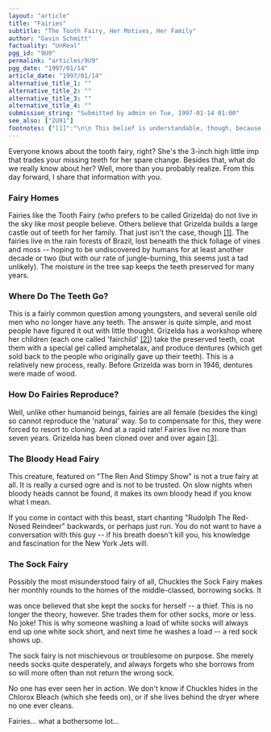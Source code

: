 ```yaml
---
layout: "article"
title: "Fairies"
subtitle: "The Tooth Fairy, Her Motives, Her Family"
author: "Gavin Schmitt"
factuality: "UnReal"
pgg_id: "9U9"
permalink: "articles/9U9"
pgg_date: "1997/01/14"
article_date: "1997/01/14"
alternative_title_1: ""
alternative_title_2: ""
alternative_title_3: ""
alternative_title_4: ""
submission_string: "Submitted by admin on Tue, 1997-01-14 01:00"
see_also: ["2U91"]
footnotes: {"[1]":"\n\n This belief is understandable, though, because it was once true.  At\n least until Grizelda's father (The Fairy King) discovered that \"dead\"\n teeth rot even faster than those still in use...\n","[2]":"\n\n Historians, genealogists, and scientists alike are all trying to find\n out the exact connection between fairies and Morgan Fairchild.\n","[3]":"\n\n As seen in \"Multiplicity\" (or from any Xerox machine), each copy gets\n less and less like the original to a state of complete madness.  We are\n not sure how this insanity is stopped.\n"}
---
```

<div>
<p>Everyone knows about the tooth fairy, right? She's the 3-inch high little imp that trades your missing teeth for her spare change. Besides that, what do we really know about her? Well, more than you probably realize. From this day forward, I share that information with you.</p>
<h3>Fairy Homes</h3>
<p>Fairies like the Tooth Fairy (who prefers to be called Grizelda) do not live in the sky like most people believe. Others believe that Grizelda builds a large castle out of teeth for her family. That just isn't the case, though <a href="#footnotes.1" class="footnote-link">[1]</a>. The fairies live in the rain forests of Brazil, lost beneath the thick foliage of vines and moss -- hoping to be undiscovered by humans for at least another decade or two (but with our rate of jungle-burning, this seems just a tad unlikely). The moisture in the tree sap keeps the teeth preserved for many years.</p>
<h3>Where Do The Teeth Go?</h3>
<p>This is a fairly common question among youngsters, and several senile old men who no longer have any teeth. The answer is quite simple, and most people have figured it out with little thought. Grizelda has a workshop where her children (each one called 'fairchild' <a href="#footnotes.2" class="footnote-link">[2]</a>) take the preserved teeth, coat them with a special gel called amphetalax, and produce dentures (which get sold back to the people who originally gave up their teeth). This is a relatively new process, really. Before Grizelda was born in 1946, dentures were made of wood.</p>
<h3>How Do Fairies Reproduce?</h3>
<p>Well, unlike other humanoid beings, fairies are all female (besides the king) so cannot reproduce the 'natural' way. So to compensate for this, they were forced to resort to cloning. And at a rapid rate! Fairies live no more than seven years. Grizelda has been cloned over and over again <a href="#footnotes.3" class="footnote-link">[3]</a>.</p>
<h3>The Bloody Head Fairy</h3>
<p>This creature, featured on "The Ren And Stimpy Show" is not a true fairy at all. It is really a cursed ogre and is not to be trusted. On slow nights when bloody heads cannot be found, it makes its own bloody head if you know what I mean.</p>
<p>If you come in contact with this beast, start chanting "Rudolph The Red-Nosed Reindeer" backwards, or perhaps just run. You do not want to have a conversation with this guy -- if his breath doesn't kill you, his knowledge and fascination for the New York Jets will.</p>
<h3>The Sock Fairy</h3>
<p>Possibly the most misunderstood fairy of all, Chuckles the Sock Fairy makes her monthly rounds to the homes of the middle-classed, borrowing socks. It</p>
<p>was once believed that she kept the socks for herself -- a thief. This is no longer the theory, however. She trades them for other socks, more or less. No joke! This is why someone washing a load of white socks will always end up one white sock short, and next time he washes a load -- a red sock shows up.</p>
<p>The sock fairy is not mischievous or troublesome on purpose. She merely needs socks quite desperately, and always forgets who she borrows from so will more often than not return the wrong sock.</p>
<p>No one has ever seen her in action. We don't know if Chuckles hides in the Chlorox Bleach (which she feeds on), or if she lives behind the dryer where no one ever cleans.</p>
<p>Fairies... what a bothersome lot...</p>
</div>
